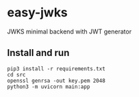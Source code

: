 # easy-jwks
JWKS minimal backend with JWT generator

## Install and run
```
pip3 install -r requirements.txt
cd src
openssl genrsa -out key.pem 2048
python3 -m uvicorn main:app
```
